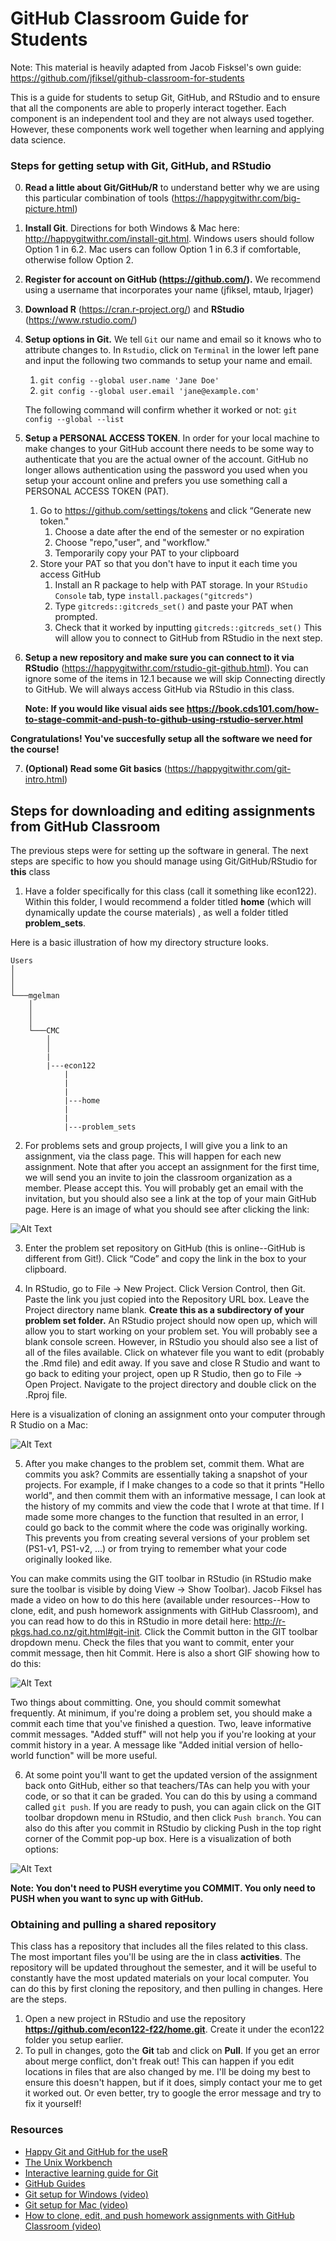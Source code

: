 # GitHub Classroom Guide for Students

Note: This material is heavily adapted from Jacob Fisksel's own guide: https://github.com/jfiksel/github-classroom-for-students

This is a guide for students to setup Git, GitHub, and RStudio and to ensure that all the components are able to properly interact together. Each component is an independent tool and they are not always used together. However, these components work well together when learning and applying data science. 

### Steps for getting setup with Git, GitHub, and RStudio
0. **Read a little about Git/GitHub/R** to understand better why we are using this particular combination of tools (https://happygitwithr.com/big-picture.html)
1. **Install Git**. Directions for both Windows & Mac here: http://happygitwithr.com/install-git.html. Windows users should follow Option 1 in 6.2. Mac users can follow Option 1 in 6.3 if comfortable, otherwise follow Option 2. 

2. **Register for account on GitHub (https://github.com/).** We recommend using a username that incorporates your name (jfiksel, mtaub, lrjager)

3. **Download R** (https://cran.r-project.org/) and **RStudio** (https://www.rstudio.com/)

4. **Setup options in Git.** We tell `Git` our name and email so it knows who to attribute changes to. In `Rstudio`, click on `Terminal` in the lower left pane and input the following two commands to setup your name and email.

    1.  `git config --global user.name 'Jane Doe'`
    2.  `git config --global user.email 'jane@example.com'`

    The following command will confirm whether it worked or not: `git config --global --list`

5. **Setup a PERSONAL ACCESS TOKEN**. In order for your local machine to make changes to your GitHub account there needs to be some way to authenticate that you are the actual owner of the account. GitHub no longer allows authentication using the password you used when you setup your account online and prefers you use something call a PERSONAL ACCESS TOKEN (PAT). 
    1. Go to https://github.com/settings/tokens and click “Generate new token."
        1. Choose a date after the end of the semester or no expiration
        2. Choose "repo,"user", and "workflow." 
        3. Temporarily copy your PAT to your clipboard
    2. Store your PAT so that you don't have to input it each time you access GitHub
        1. Install an R package to help with PAT storage. In your `RStudio Console` tab, type `install.packages("gitcreds")`
        2. Type `gitcreds::gitcreds_set()` and paste your PAT when prompted. 
        3. Check that it worked by inputting `gitcreds::gitcreds_set()` This will allow you to connect to GitHub from RStudio in the next step.

6. **Setup a new repository and make sure you can connect to it via RStudio** (https://happygitwithr.com/rstudio-git-github.html). You can ignore some of the items in 12.1 because we will skip Connecting directly to GitHub. We will always access GitHub via RStudio in this class. 

    **Note: If you would like visual aids see https://book.cds101.com/how-to-stage-commit-and-push-to-github-using-rstudio-server.html**

**Congratulations! You've succesfully setup all the software we need for the course!**

7. **(Optional) Read some Git basics** (https://happygitwithr.com/git-intro.html)

## Steps for downloading and editing assignments from GitHub Classroom

The previous steps were for setting up the software in general. The next steps are specific to how you should manage using Git/GitHub/RStudio for **this** class

1. Have a folder specifically for this class (call it something like econ122). Within this folder, I would recommend a folder titled **home** (which will dynamically update the course materials) , as well a folder titled **problem_sets**.

Here is a basic illustration of how my directory structure looks.

```
Users
│
│
│
└───mgelman
    │
    │
    │
    └───CMC
        │
        │
        |
        |---econ122
            |
            |
            |
            |---home
            |
            |
            |---problem_sets

```

2.  For problems sets and group projects, I will give you a link to an assignment, via the class page. This will happen for each new assignment. Note that after you accept an assignment for the first time, we will send you an invite to join the classroom organization as a member. Please accept this. You will probably get an email with the invitation, but you should also see a link at the top of your main GitHub page. Here is an image of what you should see after clicking the link:

![Alt Text](img/accept-assignment.png)

3. Enter the problem set repository on GitHub (this is online--GitHub is different from Git!). Click “Code” and copy the link in the box to your clipboard.

4.  In RStudio, go to File -> New Project. Click Version Control, then Git. Paste the link you just copied into the Repository URL box. Leave the Project directory name blank. **Create this as a subdirectory of your problem set folder.** An RStudio project should now open up, which will allow you to start working on your problem set. You will probably see a blank console screen. However, in RStudio you should also see a list of all of the files available. Click on whatever file you want to edit (probably the .Rmd file) and edit away. If you save and close R Studio and want to go back to editing your project, open up R Studio, then go to File -> Open Project. Navigate to the project directory and double click on the .Rproj file.

Here is a visualization of cloning an assignment onto your computer through R Studio on a Mac:

![Alt Text](http://g.recordit.co/nKeMWFh4vS.gif)

5.  After you make changes to the problem set, commit them. What are commits you ask? Commits are essentially taking a snapshot of your projects. For example, if I make changes to a code so that it prints "Hello world", and then commit them with an informative message, I can look at the history of my commits and view the code that I wrote at that time. If I made some more changes to the function that resulted in an error, I could go back to the commit where the code was originally working. This prevents you from creating several versions of your problem set (PS1-v1, PS1-v2, ...) or from trying to remember what your code originally looked like.

You can make commits using the GIT toolbar in RStudio (in RStudio make sure the toolbar is visible by doing View -> Show Toolbar). Jacob Fiksel has made a video on how to do this here (available under resources--How to clone, edit, and push homework assignments with GitHub Classroom), and you can read how to do  this in RStudio in more detail here: http://r-pkgs.had.co.nz/git.html#git-init.  Click the Commit button in the GIT toolbar dropdown menu. Check the files that you want to commit, enter your commit message, then hit Commit. Here is also a short GIF showing how to do this:

![Alt Text](http://g.recordit.co/96UWQ9Avy2.gif)

Two things about committing. One, you should commit somewhat frequently. At minimum, if you're doing a problem set, you should make a commit each time that you've finished a question. Two, leave informative commit messages. "Added stuff" will not help you if you're looking at your commit history in a year. A message like "Added initial version of hello-world function" will be more useful.

6.  At some point you'll want to get the updated version of the assignment back onto GitHub, either so that teachers/TAs can help you with your code, or so that it can be graded. You can do this by using a command called `git push`. If you are ready to push, you can again click on the GIT toolbar dropdown menu in RStudio, and then click `Push branch`. You can also do this after you commit in RStudio by clicking Push in the top right corner of the Commit pop-up box. Here is a visualization of both options:

![Alt Text](http://g.recordit.co/TkOnIVLttw.gif)

**Note: You don't need to PUSH everytime you COMMIT. You only need to PUSH when you want to sync up with GitHub.**

### Obtaining and pulling a shared repository

This class has a repository that includes all the files related to this class. The most important files you'll be using are the in class **activities**. The repository will be updated throughout the semester, and it will be useful to constantly have the most updated materials on your local computer. You can do this by first cloning the repository, and then pulling in changes. Here are the steps.

1. Open a new project in RStudio and use the repository **https://github.com/econ122-f22/home.git**. Create it under the econ122 folder you setup earlier.
2. To pull in changes, goto the **Git** tab and click on **Pull**. If you get an error about merge conflict, don't freak out! This can happen if you edit locations in files that are also changed by me. I'll be doing my best to ensure this doesn't happen, but if it does, simply contact your me to get it worked out. Or even better, try to google the error message and try to fix it yourself!

### Resources
* [Happy Git and GitHub for the useR](http://happygitwithr.com/)
* [The Unix Workbench](http://seankross.com/the-unix-workbench/)
* [Interactive learning guide for Git](http://learngitbranching.js.org/)
* [GitHub Guides](https://guides.github.com/)
* [Git setup for Windows (video)](https://youtu.be/F_fPEMnr1OQ)
* [Git setup for Mac (video)](https://www.youtube.com/watch?v=kbmSZwK0k-A&t)
* [How to clone, edit, and push homework assignments with GitHub Classroom (video)](https://youtu.be/pAcMgGbCtQw)
